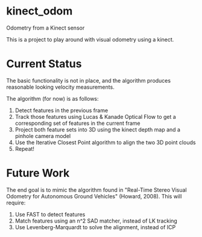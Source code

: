 kinect_odom
===========

Odometry from a Kinect sensor

This is a project to play around with visual odometry using a kinect.

Current Status
=============

The basic functionality is not in place, and the algorithm produces reasonable looking velocity measurements.

The algorithm (for now) is as follows:

1. Detect features in the previous frame
1. Track those features using Lucas & Kanade Optical Flow to get a corresponding set of features in the current frame
1. Project both feature sets into 3D using the kinect depth map and a pinhole camera model
1. Use the Iterative Closest Point algorithm to align the two 3D point clouds
1. Repeat!

Future Work
==========

The end goal is to mimic the algorithm found in "Real-Time Stereo Visual
Odometry for Autonomous Ground Vehicles" (Howard, 2008). This will require:

1. Use FAST to detect features
1. Match features using an n^2 SAD matcher, instead of LK tracking
1. Use Levenberg-Marquardt to solve the alignment, instead of ICP
